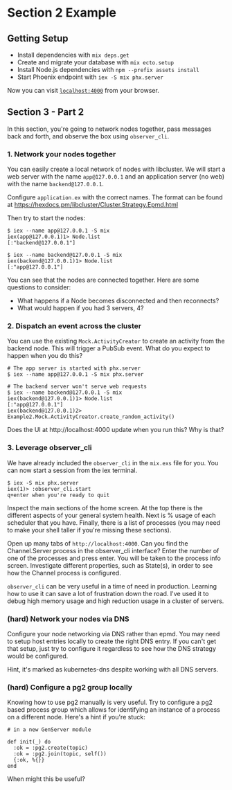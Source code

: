 # Section 2 Example

## Getting Setup

  * Install dependencies with `mix deps.get`
  * Create and migrate your database with `mix ecto.setup`
  * Install Node.js dependencies with `npm --prefix assets install`
  * Start Phoenix endpoint with `iex -S mix phx.server`

Now you can visit [`localhost:4000`](http://localhost:4000) from your browser.

## Section 3 - Part 2

In this section, you're going to network nodes together, pass messages back and forth,
and observe the box using `observer_cli`.

### 1. Network your nodes together

You can easily create a local network of nodes with libcluster. We will start a web server with the
name `app@127.0.0.1` and an application server (no web) with the name `backend@127.0.0.1`.

Configure `application.ex` with the correct names. The format can be found at https://hexdocs.pm/libcluster/Cluster.Strategy.Epmd.html

Then try to start the nodes:

```
$ iex --name app@127.0.0.1 -S mix
iex(app@127.0.0.1)1> Node.list
[:"backend@127.0.0.1"]

$ iex --name backend@127.0.0.1 -S mix
iex(backend@127.0.0.1)1> Node.list
[:"app@127.0.0.1"]
```

You can see that the nodes are connected together. Here are some questions to consider:

* What happens if a Node becomes disconnected and then reconnects?
* What would happen if you had 3 servers, 4?

### 2. Dispatch an event across the cluster

You can use the existing `Mock.ActivityCreator` to create an activity from the backend node. This will trigger
a PubSub event. What do you expect to happen when you do this?

```
# The app server is started with phx.server
$ iex --name app@127.0.0.1 -S mix phx.server

# The backend server won't serve web requests
$ iex --name backend@127.0.0.1 -S mix
iex(backend@127.0.0.1)1> Node.list
[:"app@127.0.0.1"]
iex(backend@127.0.0.1)2> Example2.Mock.ActivityCreator.create_random_activity()
```

Does the UI at http://localhost:4000 update when you run this? Why is that?

### 3. Leverage observer_cli

We have already included the `observer_cli` in the `mix.exs` file for you. You can now start a session from
the iex terminal.

```
$ iex -S mix phx.server
iex(1)> :observer_cli.start
q+enter when you're ready to quit
```

Inspect the main sections of the home screen. At the top there is the different aspects of your
general system health. Next is % usage of each scheduler that you have. Finally, there is a list
of processes (you may need to make your shell taller if you're missing these sections).

Open up many tabs of `http://localhost:4000`. Can you find the Channel.Server process in the observer_cli
interface? Enter the number of one of the processes and press enter. You will be taken to the process info
screen. Investigate different properties, such as State(s), in order to see how the Channel process is
configured.

`observer_cli` can be very useful in a time of need in production. Learning how to use it can save a lot of
frustration down the road. I've used it to debug high memory usage and high reduction usage in a cluster of
servers.

### (hard) Network your nodes via DNS

Configure your node networking via DNS rather than epmd. You may need to setup host entries
locally to create the right DNS entry. If you can't get that setup, just try to configure
it regardless to see how the DNS strategy would be configured.

Hint, it's marked as kubernetes-dns despite working with all DNS servers.

### (hard) Configure a pg2 group locally

Knowing how to use pg2 manually is very useful. Try to configure a pg2 based process group which
allows for identifying an instance of a process on a different node. Here's a hint if you're stuck:

```
# in a new GenServer module

def init(_) do
  :ok = :pg2.create(topic)
  :ok = :pg2.join(topic, self())
  {:ok, %{}}
end
```

When might this be useful?
